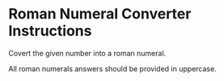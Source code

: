 # Roman Numeral Converter Instructions
Covert the given number into a roman numeral.

All roman numerals answers should be provided in uppercase.